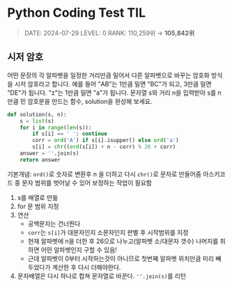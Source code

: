 #  Python Coding Test TIL
> DATE: 2024-07-29
LEVEL: 0
RANK: 110,259위 → **105,842위**

## 시저 암호
어떤 문장의 각 알파벳을 일정한 거리만큼 밀어서 다른 알파벳으로 바꾸는 암호화 방식을 시저 암호라고 합니다. 예를 들어 "AB"는 1만큼 밀면 "BC"가 되고, 3만큼 밀면 "DE"가 됩니다. "z"는 1만큼 밀면 "a"가 됩니다. 문자열 s와 거리 n을 입력받아 s를 n만큼 민 암호문을 만드는 함수, solution을 완성해 보세요.
```python
def solution(s, n):
    s = list(s)
    for i in range(len(s)):
        if s[i] == ' ': continue
        corr = ord('A') if s[i].isupper() else ord('a')
        s[i] = chr((ord(s[i]) + n - corr) % 26 + corr)
    answer = ''.join(s)
    return answer
```
기본개념: `ord()`로 숫자로 변환후 n 을 더하고 다시 `chr()`로 문자로 만들어줌
아스키코드 중 문자 범위를 벗어날 수 있어 보정하는 작업이 필요함

1. s를 배열로 만듦
2. for 문 범위 지정
3. 연산
    - 공백문자는 건너띈다
    - `corr`는 `s[i]`가 대문자인지 소문자인지 판별 후 시작범위를 지정
    - 현재 알파벳에 n을 더한 후 26으로 나누고(알파벳 소/대문자 갯수) 나머지를 취하면 어떤 알파벳인지 구할 수 있음!
    - 근데 알파벳이 0부터 시작하는것이 아니므로 첫번째 알파벳 위치만큼 미리 빼두었다가 계산한 후 다시 더해야한다. 
4. 문자배열은 다시 하나로 합쳐 문자열로 바꾼다. `''.join(s)`를 리턴

